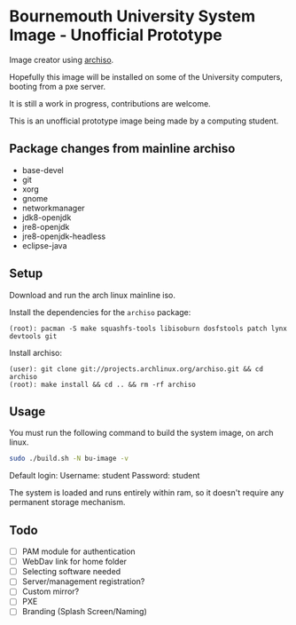# Bournemouth University System Image - Unofficial Prototype

Image creator using [archiso](https://wiki.archlinux.org/index.php/Archiso).

Hopefully this image will be installed on some of the University computers, booting from a pxe server.

It is still a work in progress, contributions are welcome.

This is an unofficial prototype image being made by a computing student.

## Package changes from mainline archiso
- base-devel
- git
- xorg
- gnome
- networkmanager
- jdk8-openjdk
- jre8-openjdk
- jre8-openjdk-headless
- eclipse-java

## Setup
Download and run the arch linux mainline iso.

Install the dependencies for the `archiso` package:

    (root): pacman -S make squashfs-tools libisoburn dosfstools patch lynx devtools git

Install archiso:

    (user): git clone git://projects.archlinux.org/archiso.git && cd archiso
    (root): make install && cd .. && rm -rf archiso

## Usage
You must run the following command to build the system image, on arch linux.

```bash
sudo ./build.sh -N bu-image -v
```

Default login:
    Username: student
    Password: student

The system is loaded and runs entirely within ram, so it doesn't require any permanent storage mechanism.

## Todo
- [ ] PAM module for authentication
- [ ] WebDav link for home folder
- [ ] Selecting software needed
- [ ] Server/management registration?
- [ ] Custom mirror?
- [ ] PXE
- [ ] Branding (Splash Screen/Naming)
